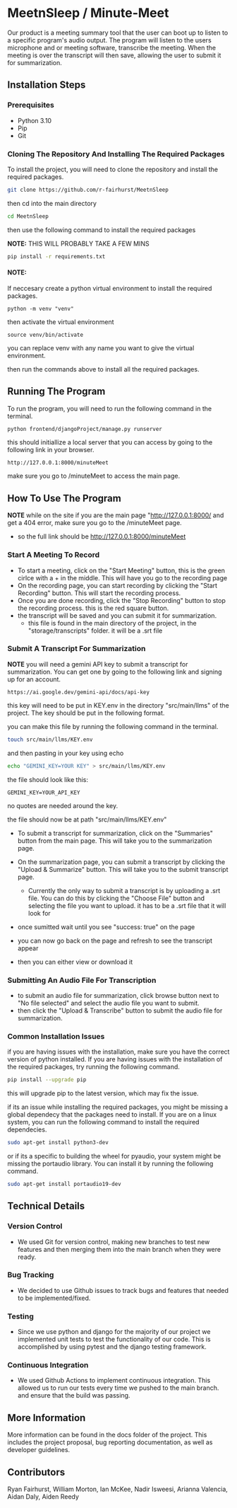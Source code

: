 # MeetnSleep / Minute-Meet
Our product is a meeting summary tool that the user can boot up to listen to a specific program's audio output. The program will listen to the users microphone and or meeting software, transcribe the meeting. When the meeting is over the transcript will then save, allowing the user to submit it for summarization.

## Installation Steps

### Prerequisites
- Python 3.10
- Pip
- Git

### Cloning The Repository And Installing The Required Packages
To install the project, you will need to clone the repository and install the required packages. 

```bash
git clone https://github.com/r-fairhurst/MeetnSleep
```

then cd into the main directory

```bash
cd MeetnSleep
```

then use the following command to install the required packages

**NOTE:** THIS WILL PROBABLY TAKE A FEW MINS
```bash
pip install -r requirements.txt
```

#### NOTE:
If neccesary create a python virtual environment to install the required packages.

```
python -m venv "venv"
```

then activate the virtual environment

```
source venv/bin/activate
```

you can replace venv with any name you want to give the virtual environment.

then run the commands above to install all the required packages.

## Running The Program

To run the program, you will need to run the following command in the terminal.

```bash
python frontend/djangoProject/manage.py runserver
```

this should initiallize a local server that you can access by going to the following link in your browser.

```
http://127.0.0.1:8000/minuteMeet
```

make sure you go to /minuteMeet to access the main page.

## How To Use The Program

**NOTE** while on the site if you are the main page "http://127.0.0.1:8000/ and get a 404 error, make sure you go to the /minuteMeet page. 
- so the full link should be http://127.0.0.1:8000/minuteMeet

### Start A Meeting To Record
- To start a meeting, click on the "Start Meeting" button, this is the green cirlce with a + in the middle. This will have you go to the recording page
- On the recording page, you can start recording by clicking the "Start Recording" button. This will start the recording process.
- Once you are done recording, click the "Stop Recording" button to stop the recording process. this is the red square button.
- the transcript will be saved and you can submit it for summarization.
   - this file is found in the main directory of the project, in the "storage/transcripts" folder. it will be a .srt file


### Submit A Transcript For Summarization
**NOTE** you will need a gemini API key to submit a transcript for summarization. You can get one by going to the following link and signing up for an account.
```
https://ai.google.dev/gemini-api/docs/api-key
```

this key will need to be put in KEY.env in the  directory "src/main/llms" of the project. The key should be put in the following format.

you can make this file by running the following command in the terminal.

```bash
touch src/main/llms/KEY.env
```

and then pasting in your key using echo

```bash
echo "GEMINI_KEY=YOUR KEY" > src/main/llms/KEY.env
```

the file should look like this:

```
GEMINI_KEY=YOUR_API_KEY
```

no quotes are needed around the key.

the file should now be at path "src/main/llms/KEY.env"

- To submit a transcript for summarization, click on the "Summaries" button from the main page. This will take you to the summarization page.
- On the summarization page, you can submit a transcript by clicking the "Upload & Summarize" button. This will take you to the submit transcript page.
    - Currently the only way to submit a transcript is by uploading a .srt file. You can do this by clicking the "Choose File" button and selecting the file you want to upload. it has to be a .srt file that it will look for

- once sumitted wait until you see "success: true" on the page
- you can now go back on the page and refresh to see the transcript appear
- then you can either view or download it

### Submitting An Audio File For Transcription
- to submit an audio file for summarization, click browse button next to "No file selected" and select the audio file you want to submit.
- then click the "Upload & Transcribe" button to submit the audio file for summarization.


### Common Installation Issues

if you are having issues with the installation, make sure you have the correct version of python installed. If you are having issues with the installation of the required packages, try running the following command.

```bash
pip install --upgrade pip
```

this will upgrade pip to the latest version, which may fix the issue.

if its an issue while installing the required packages, you might be missing a global dependecy that the packages need to install. If you are on a linux system, you can run the following command to install the required dependecies.

```bash
sudo apt-get install python3-dev
```

or if its a specific to building the wheel for pyaudio, your system might be missing the portaudio library. You can install it by running the following command.

```bash
sudo apt-get install portaudio19-dev
```

## Technical Details

### Version Control
- We used Git for version control, making new branches to test new features and then merging them into the main branch when they were ready.

### Bug Tracking
- We decided to use Github issues to track bugs and features that needed to be implemented/fixed.

### Testing
- Since we use python and django for the majority of our project we implemented unit tests to test the functionality of our code. This is accomplished by using pytest and the django testing framework.

### Continuous Integration
- We used Github Actions to implement continuous integration. This allowed us to run our tests every time we pushed to the main branch. and ensure that the build was passing.

## More Information
More information can be found in the docs folder of the project. This includes the project proposal, bug reporting documentation, as well as developer guidelines.

## Contributors
 Ryan Fairhurst, William Morton, Ian McKee, Nadir Isweesi, Arianna Valencia, Aidan Daly, Aiden Reedy 

